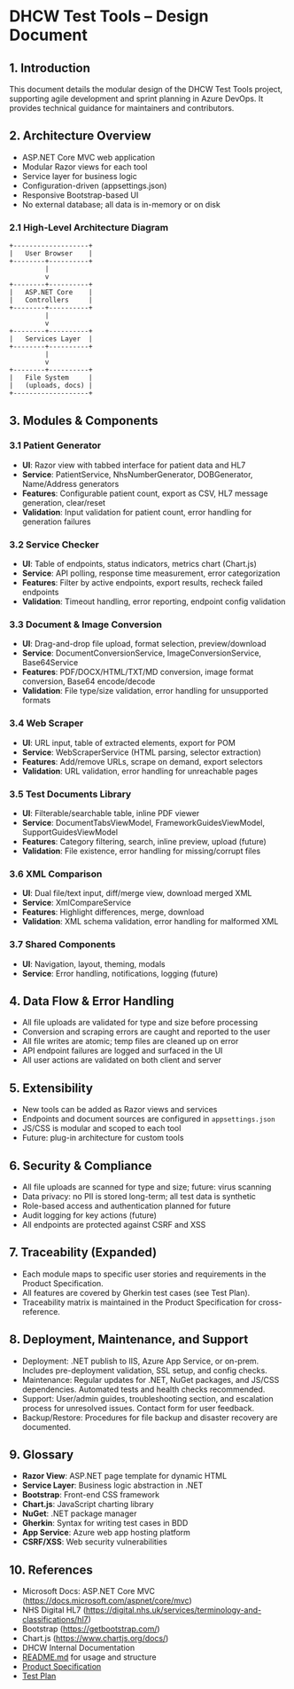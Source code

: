 # DHCW Test Tools – Design Document

## 1. Introduction
This document details the modular design of the DHCW Test Tools project, supporting agile development and sprint planning in Azure DevOps. It provides technical guidance for maintainers and contributors.

## 2. Architecture Overview
- ASP.NET Core MVC web application
- Modular Razor views for each tool
- Service layer for business logic
- Configuration-driven (appsettings.json)
- Responsive Bootstrap-based UI
- No external database; all data is in-memory or on disk

### 2.1 High-Level Architecture Diagram
```
+-------------------+
|   User Browser    |
+--------+----------+
         |
         v
+--------+----------+
|   ASP.NET Core    |
|   Controllers     |
+--------+----------+
         |
         v
+--------+----------+
|   Services Layer  |
+--------+----------+
         |
         v
+--------+----------+
|   File System     |
|   (uploads, docs) |
+-------------------+
```

## 3. Modules & Components

### 3.1 Patient Generator
- **UI**: Razor view with tabbed interface for patient data and HL7
- **Service**: PatientService, NhsNumberGenerator, DOBGenerator, Name/Address generators
- **Features**: Configurable patient count, export as CSV, HL7 message generation, clear/reset
- **Validation**: Input validation for patient count, error handling for generation failures

### 3.2 Service Checker
- **UI**: Table of endpoints, status indicators, metrics chart (Chart.js)
- **Service**: API polling, response time measurement, error categorization
- **Features**: Filter by active endpoints, export results, recheck failed endpoints
- **Validation**: Timeout handling, error reporting, endpoint config validation

### 3.3 Document & Image Conversion
- **UI**: Drag-and-drop file upload, format selection, preview/download
- **Service**: DocumentConversionService, ImageConversionService, Base64Service
- **Features**: PDF/DOCX/HTML/TXT/MD conversion, image format conversion, Base64 encode/decode
- **Validation**: File type/size validation, error handling for unsupported formats

### 3.4 Web Scraper
- **UI**: URL input, table of extracted elements, export for POM
- **Service**: WebScraperService (HTML parsing, selector extraction)
- **Features**: Add/remove URLs, scrape on demand, export selectors
- **Validation**: URL validation, error handling for unreachable pages

### 3.5 Test Documents Library
- **UI**: Filterable/searchable table, inline PDF viewer
- **Service**: DocumentTabsViewModel, FrameworkGuidesViewModel, SupportGuidesViewModel
- **Features**: Category filtering, search, inline preview, upload (future)
- **Validation**: File existence, error handling for missing/corrupt files

### 3.6 XML Comparison
- **UI**: Dual file/text input, diff/merge view, download merged XML
- **Service**: XmlCompareService
- **Features**: Highlight differences, merge, download
- **Validation**: XML schema validation, error handling for malformed XML

### 3.7 Shared Components
- **UI**: Navigation, layout, theming, modals
- **Service**: Error handling, notifications, logging (future)

## 4. Data Flow & Error Handling
- All file uploads are validated for type and size before processing
- Conversion and scraping errors are caught and reported to the user
- All file writes are atomic; temp files are cleaned up on error
- API endpoint failures are logged and surfaced in the UI
- All user actions are validated on both client and server

## 5. Extensibility
- New tools can be added as Razor views and services
- Endpoints and document sources are configured in `appsettings.json`
- JS/CSS is modular and scoped to each tool
- Future: plug-in architecture for custom tools

## 6. Security & Compliance
- All file uploads are scanned for type and size; future: virus scanning
- Data privacy: no PII is stored long-term; all test data is synthetic
- Role-based access and authentication planned for future
- Audit logging for key actions (future)
- All endpoints are protected against CSRF and XSS

## 7. Traceability (Expanded)
- Each module maps to specific user stories and requirements in the Product Specification.
- All features are covered by Gherkin test cases (see Test Plan).
- Traceability matrix is maintained in the Product Specification for cross-reference.

## 8. Deployment, Maintenance, and Support
- Deployment: .NET publish to IIS, Azure App Service, or on-prem. Includes pre-deployment validation, SSL setup, and config checks.
- Maintenance: Regular updates for .NET, NuGet packages, and JS/CSS dependencies. Automated tests and health checks recommended.
- Support: User/admin guides, troubleshooting section, and escalation process for unresolved issues. Contact form for user feedback.
- Backup/Restore: Procedures for file backup and disaster recovery are documented.

## 9. Glossary
- **Razor View**: ASP.NET page template for dynamic HTML
- **Service Layer**: Business logic abstraction in .NET
- **Bootstrap**: Front-end CSS framework
- **Chart.js**: JavaScript charting library
- **NuGet**: .NET package manager
- **Gherkin**: Syntax for writing test cases in BDD
- **App Service**: Azure web app hosting platform
- **CSRF/XSS**: Web security vulnerabilities

## 10. References
- Microsoft Docs: ASP.NET Core MVC (https://docs.microsoft.com/aspnet/core/mvc)
- NHS Digital HL7 (https://digital.nhs.uk/services/terminology-and-classifications/hl7)
- Bootstrap (https://getbootstrap.com/)
- Chart.js (https://www.chartjs.org/docs/)
- DHCW Internal Documentation
- [README.md](../README.md) for usage and structure
- [Product Specification](TestTools_Product_Specification.md)
- [Test Plan](TestTools_Test_Plan_Gherkin.md)

